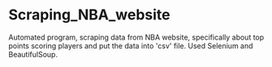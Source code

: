 # Scraping_NBA_website
Automated program, scraping data from NBA website, specifically about top points scoring players and put the data into 'csv' file. Used Selenium and BeautifulSoup.
